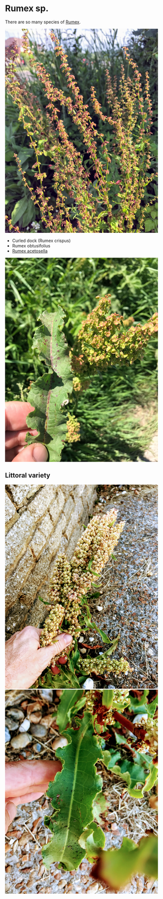 # Rumex sp.

There are so many species of [Rumex](https://en.wikipedia.org/wiki/Rumex).

![](IMG_2716.JPG)

- Curled dock (Rumex crispus)
- Rumex obtusifolius
- [Rumex acetosella](https://en.wikipedia.org/wiki/Rumex_acetosella)

![](IMG_2746.JPG)

## Littoral variety

![](IMG_3215.JPG)
![](IMG_3216.JPG)
